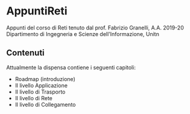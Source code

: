 # AppuntiReti
 Appunti del corso di Reti tenuto dal prof. Fabrizio Granelli, A.A. 2019-20
 Dipartimento di Ingegneria e Scienze dell'Informazione, Unitn
 
## Contenuti
 Attualmente la dispensa contiene i seguenti capitoli:
 - Roadmap (introduzione)
 - Il livello Applicazione
 - Il livello di Trasporto
 - Il livello di Rete
 - Il livello di Collegamento
